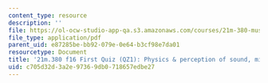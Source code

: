 ```yaml
---
content_type: resource
description: ''
file: https://ol-ocw-studio-app-qa.s3.amazonaws.com/courses/21m-380-music-and-technology-recording-techniques-and-audio-production-fall-2016/c705d32d3a2e97369db0718657edbe27_MIT21M_380F16_quiz_qz1.pdf
file_type: application/pdf
parent_uid: e87285be-bb92-079e-0e64-b3cf98e7da01
resourcetype: Document
title: '21m.380 f16 First Quiz (QZ1): Physics & perception of sound, microphones'
uid: c705d32d-3a2e-9736-9db0-718657edbe27
---
```

